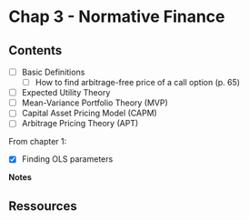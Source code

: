 # Chap 3 - Normative Finance

## Contents

- [ ] Basic Definitions
    - [ ] How to find arbitrage-free price of a call option (p. 65)
- [ ] Expected Utility Theory
- [ ] Mean-Variance Portfolio Theory (MVP)
- [ ] Capital Asset Pricing Model (CAPM)
- [ ] Arbitrage Pricing Theory (APT)

From chapter 1:

- [X] Finding OLS parameters


**Notes**



## Ressources

